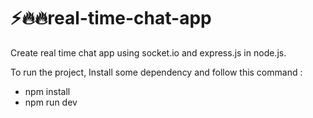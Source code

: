 # ⚡🔥🔥real-time-chat-app
Create real time chat app using socket.io and express.js in node.js.

To run the project, Install some dependency and follow this command : 
- npm install
- npm run dev
